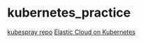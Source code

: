 # kubernetes_practice

[kubespray repo](https://github.com/kubernetes-sigs/kubespray)
[Elastic Cloud on Kubernetes](https://www.elastic.co/guide/en/cloud-on-k8s/current/index.html)
